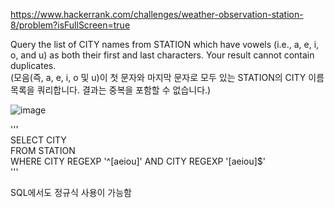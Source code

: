 https://www.hackerrank.com/challenges/weather-observation-station-8/problem?isFullScreen=true  

Query the list of CITY names from STATION which have vowels (i.e., a, e, i, o, and u) as both their first and last characters. Your result cannot contain duplicates.  
(모음(즉, a, e, i, o 및 u)이 첫 문자와 마지막 문자로 모두 있는 STATION의 CITY 이름 목록을 쿼리합니다. 결과는 중복을 포함할 수 없습니다.)  

![image](https://github.com/Jihoon0309/SQL/assets/130656475/477d72f6-2ab2-4800-939f-cd8726261e55)  

'''  
SELECT CITY  
FROM STATION  
WHERE CITY REGEXP '^[aeiou]' AND CITY REGEXP '[aeiou]$'  
'''  

SQL에서도 정규식 사용이 가능함
